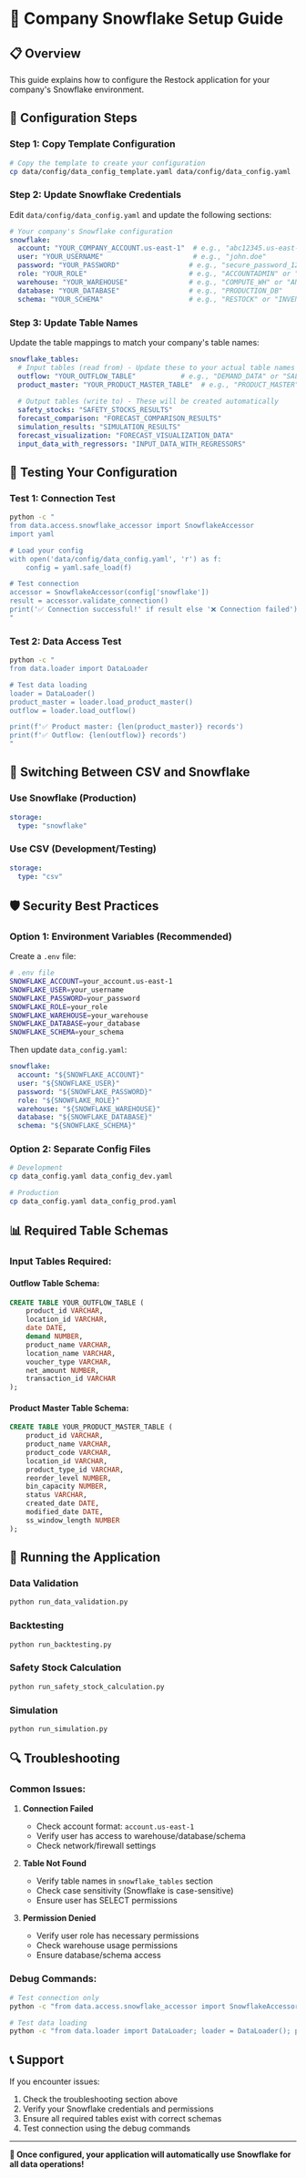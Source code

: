 # 🏢 Company Snowflake Setup Guide

## 📋 **Overview**
This guide explains how to configure the Restock application for your company's Snowflake environment.

## 🔧 **Configuration Steps**

### **Step 1: Copy Template Configuration**
```bash
# Copy the template to create your configuration
cp data/config/data_config_template.yaml data/config/data_config.yaml
```

### **Step 2: Update Snowflake Credentials**
Edit `data/config/data_config.yaml` and update the following sections:

```yaml
# Your company's Snowflake configuration
snowflake:
  account: "YOUR_COMPANY_ACCOUNT.us-east-1"  # e.g., "abc12345.us-east-1"
  user: "YOUR_USERNAME"                      # e.g., "john.doe"
  password: "YOUR_PASSWORD"                 # e.g., "secure_password_123"
  role: "YOUR_ROLE"                         # e.g., "ACCOUNTADMIN" or "ANALYST"
  warehouse: "YOUR_WAREHOUSE"               # e.g., "COMPUTE_WH" or "ANALYSIS_WH"
  database: "YOUR_DATABASE"                 # e.g., "PRODUCTION_DB"
  schema: "YOUR_SCHEMA"                     # e.g., "RESTOCK" or "INVENTORY"
```

### **Step 3: Update Table Names**
Update the table mappings to match your company's table names:

```yaml
snowflake_tables:
  # Input tables (read from) - Update these to your actual table names
  outflow: "YOUR_OUTFLOW_TABLE"           # e.g., "DEMAND_DATA" or "SALES_TRANSACTIONS"
  product_master: "YOUR_PRODUCT_MASTER_TABLE"  # e.g., "PRODUCT_MASTER" or "INVENTORY_ITEMS"
  
  # Output tables (write to) - These will be created automatically
  safety_stocks: "SAFETY_STOCKS_RESULTS"
  forecast_comparison: "FORECAST_COMPARISON_RESULTS"
  simulation_results: "SIMULATION_RESULTS"
  forecast_visualization: "FORECAST_VISUALIZATION_DATA"
  input_data_with_regressors: "INPUT_DATA_WITH_REGRESSORS"
```

## 🧪 **Testing Your Configuration**

### **Test 1: Connection Test**
```bash
python -c "
from data.access.snowflake_accessor import SnowflakeAccessor
import yaml

# Load your config
with open('data/config/data_config.yaml', 'r') as f:
    config = yaml.safe_load(f)

# Test connection
accessor = SnowflakeAccessor(config['snowflake'])
result = accessor.validate_connection()
print('✅ Connection successful!' if result else '❌ Connection failed')
"
```

### **Test 2: Data Access Test**
```bash
python -c "
from data.loader import DataLoader

# Test data loading
loader = DataLoader()
product_master = loader.load_product_master()
outflow = loader.load_outflow()

print(f'✅ Product master: {len(product_master)} records')
print(f'✅ Outflow: {len(outflow)} records')
"
```

## 🔄 **Switching Between CSV and Snowflake**

### **Use Snowflake (Production)**
```yaml
storage:
  type: "snowflake"
```

### **Use CSV (Development/Testing)**
```yaml
storage:
  type: "csv"
```

## 🛡️ **Security Best Practices**

### **Option 1: Environment Variables (Recommended)**
Create a `.env` file:
```bash
# .env file
SNOWFLAKE_ACCOUNT=your_account.us-east-1
SNOWFLAKE_USER=your_username
SNOWFLAKE_PASSWORD=your_password
SNOWFLAKE_ROLE=your_role
SNOWFLAKE_WAREHOUSE=your_warehouse
SNOWFLAKE_DATABASE=your_database
SNOWFLAKE_SCHEMA=your_schema
```

Then update `data_config.yaml`:
```yaml
snowflake:
  account: "${SNOWFLAKE_ACCOUNT}"
  user: "${SNOWFLAKE_USER}"
  password: "${SNOWFLAKE_PASSWORD}"
  role: "${SNOWFLAKE_ROLE}"
  warehouse: "${SNOWFLAKE_WAREHOUSE}"
  database: "${SNOWFLAKE_DATABASE}"
  schema: "${SNOWFLAKE_SCHEMA}"
```

### **Option 2: Separate Config Files**
```bash
# Development
cp data_config.yaml data_config_dev.yaml

# Production
cp data_config.yaml data_config_prod.yaml
```

## 📊 **Required Table Schemas**

### **Input Tables Required:**

#### **Outflow Table Schema:**
```sql
CREATE TABLE YOUR_OUTFLOW_TABLE (
    product_id VARCHAR,
    location_id VARCHAR,
    date DATE,
    demand NUMBER,
    product_name VARCHAR,
    location_name VARCHAR,
    voucher_type VARCHAR,
    net_amount NUMBER,
    transaction_id VARCHAR
);
```

#### **Product Master Table Schema:**
```sql
CREATE TABLE YOUR_PRODUCT_MASTER_TABLE (
    product_id VARCHAR,
    product_name VARCHAR,
    product_code VARCHAR,
    location_id VARCHAR,
    product_type_id VARCHAR,
    reorder_level NUMBER,
    bin_capacity NUMBER,
    status VARCHAR,
    created_date DATE,
    modified_date DATE,
    ss_window_length NUMBER
);
```

## 🚀 **Running the Application**

### **Data Validation**
```bash
python run_data_validation.py
```

### **Backtesting**
```bash
python run_backtesting.py
```

### **Safety Stock Calculation**
```bash
python run_safety_stock_calculation.py
```

### **Simulation**
```bash
python run_simulation.py
```

## 🔍 **Troubleshooting**

### **Common Issues:**

1. **Connection Failed**
   - Check account format: `account.us-east-1`
   - Verify user has access to warehouse/database/schema
   - Check network/firewall settings

2. **Table Not Found**
   - Verify table names in `snowflake_tables` section
   - Check case sensitivity (Snowflake is case-sensitive)
   - Ensure user has SELECT permissions

3. **Permission Denied**
   - Verify user role has necessary permissions
   - Check warehouse usage permissions
   - Ensure database/schema access

### **Debug Commands:**
```bash
# Test connection only
python -c "from data.access.snowflake_accessor import SnowflakeAccessor; import yaml; config = yaml.safe_load(open('data/config/data_config.yaml')); print('✅ Connected' if SnowflakeAccessor(config['snowflake']).validate_connection() else '❌ Failed')"

# Test data loading
python -c "from data.loader import DataLoader; loader = DataLoader(); print(f'Records: {len(loader.load_product_master())}')"
```

## 📞 **Support**

If you encounter issues:
1. Check the troubleshooting section above
2. Verify your Snowflake credentials and permissions
3. Ensure all required tables exist with correct schemas
4. Test connection using the debug commands

---

**🎉 Once configured, your application will automatically use Snowflake for all data operations!**

